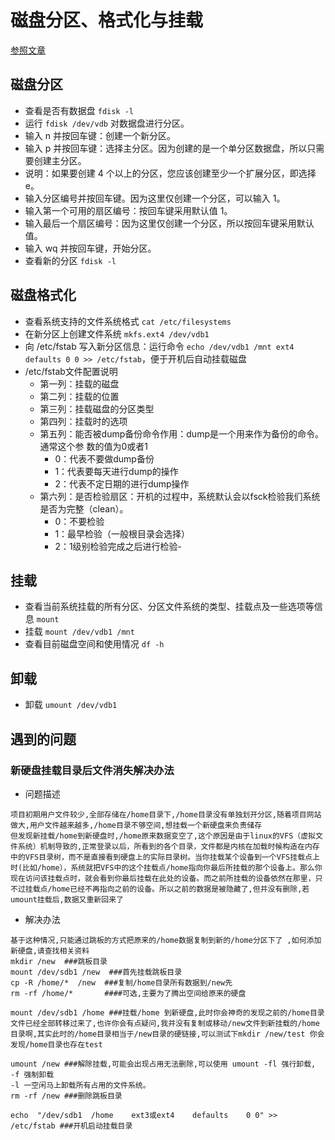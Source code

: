 # 磁盘分区、格式化与挂载
[参照文章](https://help.aliyun.com/document_detail/25426.html?spm=5176.11065259.1996646101.searchclickresult.526e7988ecU1B0)

## 磁盘分区
- 查看是否有数据盘 `fdisk -l`
- 运行 `fdisk /dev/vdb` 对数据盘进行分区。
- 输入 n 并按回车键：创建一个新分区。
- 输入 p 并按回车键：选择主分区。因为创建的是一个单分区数据盘，所以只需要创建主分区。
- 说明：如果要创建 4 个以上的分区，您应该创建至少一个扩展分区，即选择 e。
- 输入分区编号并按回车键。因为这里仅创建一个分区，可以输入 1。
- 输入第一个可用的扇区编号：按回车键采用默认值 1。
- 输入最后一个扇区编号：因为这里仅创建一个分区，所以按回车键采用默认值。
- 输入 wq 并按回车键，开始分区。
- 查看新的分区 `fdisk -l`

## 磁盘格式化
- 查看系统支持的文件系统格式 `cat /etc/filesystems`
- 在新分区上创建文件系统 `mkfs.ext4 /dev/vdb1`
- 向 /etc/fstab 写入新分区信息：运行命令 `echo /dev/vdb1 /mnt ext4 defaults 0 0 >> /etc/fstab`，便于开机后自动挂载磁盘
- /etc/fstab文件配置说明
    + 第一列：挂载的磁盘
    + 第二列：挂载的位置
    + 第三列：挂载磁盘的分区类型
    + 第四列：挂载时的选项
    + 第五列：能否被dump备份命令作用：dump是一个用来作为备份的命令。通常这个参 数的值为0或者1
        * 0：代表不要做dump备份
        * 1：代表要每天进行dump的操作
        * 2：代表不定日期的进行dump操作
    + 第六列：是否检验扇区：开机的过程中，系统默认会以fsck检验我们系统是否为完整（clean）。
        * 0：不要检验
        * 1：最早检验（一般根目录会选择）
        * 2：1级别检验完成之后进行检验-

## 挂载
- 查看当前系统挂载的所有分区、分区文件系统的类型、挂载点及一些选项等信息 `mount`
- 挂载 `mount /dev/vdb1 /mnt`
- 查看目前磁盘空间和使用情况 `df -h`

## 卸载
- 卸载 `umount /dev/vdb1`

## 遇到的问题

### 新硬盘挂载目录后文件消失解决办法
- 问题描述
```
项目初期用户文件较少,全部存储在/home目录下,/home目录没有单独划开分区,随着项目网站做大,用户文件越来越多,/home目录不够空间,想挂载一个新硬盘来负责储存
但发现新挂载/home到新硬盘时,/home原来数据变空了,这个原因是由于linux的VFS（虚拟文件系统）机制导致的,正常登录以后，所看到的各个目录，文件都是内核在加载时候构造在内存中的VFS目录树，而不是直接看到硬盘上的实际目录树。当你挂载某个设备到一个VFS挂载点上时(比如/home），系统就把VFS中的这个挂载点/home指向你最后所挂载的那个设备上。那么你现在访问该挂载点时，就会看到你最后挂载在此处的设备。而之前所挂载的设备依然在那里，只不过挂载点/home已经不再指向之前的设备。所以之前的数据是被隐藏了,但并没有删除,若umount挂载后,数据又重新回来了
```
- 解决办法
```
基于这种情况,只能通过跳板的方式把原来的/home数据复制到新的/home分区下了 ,如何添加新硬盘,请查找相关资料
mkdir /new  ###跳板目录
mount /dev/sdb1 /new  ###首先挂载跳板目录
cp -R /home/*  /new  ###复制/home目录所有数据到/new先
rm -rf /home/*       ####可选,主要为了腾出空间给原来的硬盘

mount /dev/sdb1 /home ###挂载/home 到新硬盘,此时你会神奇的发现之前的/home目录文件已经全部转移过来了,也许你会有点疑问,我并没有复制或移动/new文件到新挂载的/home目录啊,其实此时的/home目录相当于/new目录的硬链接,可以测试下mkdir /new/test 你会发现/home目录也存在test

umount /new ###解除挂载,可能会出现占用无法删除,可以使用 umount -fl 强行卸载,
-f 强制卸载
-l 一空闲马上卸载所有占用的文件系统。
rm -rf /new ###删除跳板目录

echo  "/dev/sdb1  /home    ext3或ext4    defaults    0 0" >> /etc/fstab ###开机启动挂载目录
```